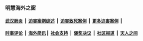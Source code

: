 
### 明慧海外之窗

####  [武汉肺炎](indexes/365.md?t=02010000) &nbsp;|&nbsp;  [迫害案例综述](indexes/328.md?t=02010000) &nbsp;|&nbsp; [迫害致死案例](indexes/277.md?t=02010000)  &nbsp;|&nbsp; [更多迫害案例](indexes/81.md?t=02010000)  &nbsp;|&nbsp; 
####  [时事评论](indexes/251.md?t=02010000) &nbsp;|&nbsp; [海外简讯](indexes/245.md?t=02010000)&nbsp;|&nbsp;  [社会支持](indexes/140.md?t=02010000) &nbsp;|&nbsp; [褒奖决议](indexes/282.md?t=02010000) &nbsp;|&nbsp; [社区报道](indexes/91.md?t=02010000)  &nbsp;|&nbsp; [天人之间](indexes/78.md?t=02010000) 

